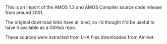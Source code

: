 This is an import of the AMOS 1.3 and AMOS Compiler source code release from around 2001.

The original download links have all died, so I'd thought it'd be useful to have it available as a GitHub repo.

These sources were extracted from LHA files downloaded from Aminet.
